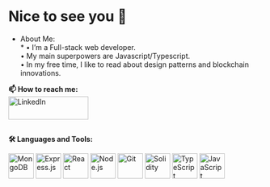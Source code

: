 # Nice to see you 👋 <br/>
* About Me: </br> *
• I’m a Full-stack web developer.<br>
• My main superpowers are Javascript/Typescript.<br>
• In my free time, I like to read about design patterns and blockchain innovations.


**📫 How to reach me:**  <br/> <a href="https://www.linkedin.com/in/allanheremi/" style="display: inline-block; vertical-align: middle;"><img src="https://www.edigitalagency.com.au/wp-content/uploads/Linkedin-logo-png.png" alt="LinkedIn" width="158" height="46" style="margin-right: 10px;"></a>



<hr style="border: none; height: 1px; background-color: white;" />

**🛠️ Languages and Tools:**
<p align="left" >
  <img src="https://cdn.jsdelivr.net/gh/devicons/devicon/icons/mongodb/mongodb-plain-wordmark.svg" alt="MongoDB" width="50" height="50" />
<img src="https://icongr.am/devicon/express-original.svg?size=50&color=ffffff" alt="Express.js" width="50" height="50" />

  <img src="https://cdn.jsdelivr.net/gh/devicons/devicon/icons/react/react-original.svg" alt="React" width="50" height="50" />

  <img src="https://cdn.jsdelivr.net/gh/devicons/devicon/icons/nodejs/nodejs-plain-wordmark.svg" alt="Node.js" width="50" height="50" />


  <img src="https://cdn.jsdelivr.net/gh/devicons/devicon/icons/git/git-plain-wordmark.svg" alt="Git" width="50" height="50" />

<img src="https://cdn.jsdelivr.net/gh/devicons/devicon/icons/solidity/solidity-plain.svg" alt="Solidity" width="50" height="50" />


<img src="https://cdn.jsdelivr.net/gh/devicons/devicon/icons/typescript/typescript-plain.svg" alt="TypeScript" width="50" height="50" />


  <img src="https://cdn.jsdelivr.net/gh/devicons/devicon/icons/javascript/javascript-original.svg" alt="JavaScript" width="50" height="50" />


</p>




